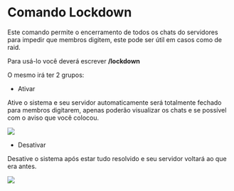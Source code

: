 # Comando Lockdown

Este comando permite o encerramento de todos os chats do servidores para impedir que membros digitem, este pode ser útil em casos como de raid.

Para usá-lo você deverá escrever **/lockdown**

O mesmo irá ter 2 grupos:

- Ativar

Ative o sistema e seu servidor automaticamente será totalmente fechado para membros digitarem, apenas poderão visualizar os chats e se possível com o aviso que você colocou.

<img src="https://i.imgur.com/kyNiKcR.png" />

- Desativar

Desative o sistema após estar tudo resolvido e seu servidor voltará ao que era antes.

<img src="https://i.imgur.com/VXntfx4.png" />
